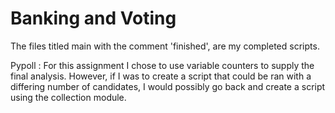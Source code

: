 # Banking and Voting 

The files titled main with the comment 'finished', are my completed scripts. 

Pypoll : 
For this assignment I chose to use variable counters to supply the final analysis. However, if I was to create a script that could be ran with a differing number of candidates, I would possibly go back and create a script using the collection module. 
